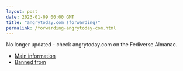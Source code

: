 ```yaml
---
layout: post
date: 2023-01-09 00:00 GMT
title: "angrytoday.com (forwarding)"
permalink: /forwarding-angrytoday-com.html
---
```


No longer updated - check angrytoday.com on the Fediverse Almanac.

* [Main information](https://www.fediversealmanac.com/api/v1/instances/angrytoday.com)
* [Banned from](https://www.fediversealmanac.com/api/v1/instances/angrytoday.com/banned_from)

